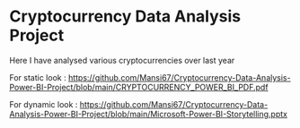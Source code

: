 # Cryptocurrency Data Analysis Project

Here I have analysed various cryptocurrencies over last year

For static look : https://github.com/Mansi67/Cryptocurrency-Data-Analysis-Power-BI-Project/blob/main/CRYPTOCURRENCY_POWER_BI_PDF.pdf

For dynamic look : https://github.com/Mansi67/Cryptocurrency-Data-Analysis-Power-BI-Project/blob/main/Microsoft-Power-BI-Storytelling.pptx
